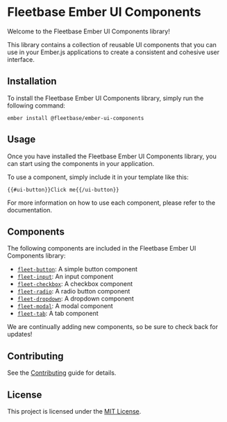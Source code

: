 # Fleetbase Ember UI Components

Welcome to the Fleetbase Ember UI Components library! 

This library contains a collection of reusable UI components that you can use in your Ember.js applications to create a consistent and cohesive user interface.

## Installation

To install the Fleetbase Ember UI Components library, simply run the following command:

<code>ember install @fleetbase/ember-ui-components</code>

## Usage

Once you have installed the Fleetbase Ember UI Components library, you can start using the components in your application. 

To use a component, simply include it in your template like this:

<code>{{#ui-button}}Click me{{/ui-button}}</code>

For more information on how to use each component, please refer to the documentation.

## Components

The following components are included in the Fleetbase Ember UI Components library:

- [`fleet-button`](./docs/fleet-button.md): A simple button component
- [`fleet-input`](./docs/fleet-input.md): An input component
- [`fleet-checkbox`](./docs/fleet-checkbox.md): A checkbox component
- [`fleet-radio`](./docs/fleet-radio.md): A radio button component
- [`fleet-dropdown`](./docs/fleet-dropdown.md): A dropdown component
- [`fleet-modal`](./docs/fleet-modal.md): A modal component
- [`fleet-tab`](./docs/fleet-tab.md): A tab component

We are continually adding new components, so be sure to check back for updates!

## Contributing

See the [Contributing](CONTRIBUTING.md) guide for details.


## License

This project is licensed under the [MIT License](LICENSE.md).
